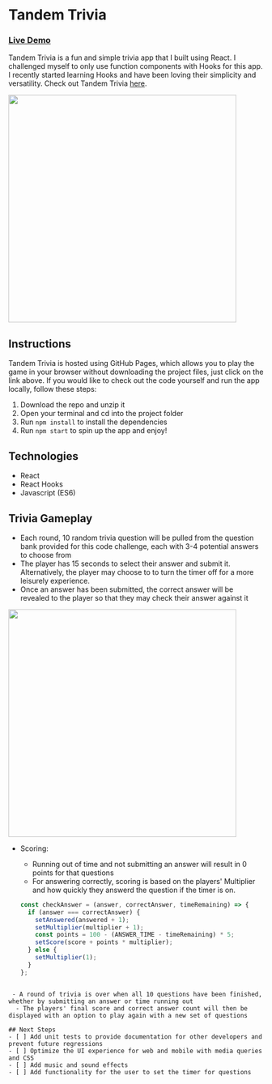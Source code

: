 # Tandem Trivia 
### [Live Demo](https://gordybullen.github.io/tandem-trivia/)
Tandem Trivia is a fun and simple trivia app that I built using React. I challenged myself to only use function components with Hooks for this app. I recently started learning Hooks and have been loving their simplicity and versatility. Check out Tandem Trivia [here](https://gordybullen.github.io/tandem-trivia/).

<img src="https://soundup-seeds.s3-us-west-1.amazonaws.com/tandem_trivia_menu.png" width=450 />

## Instructions
Tandem Trivia is hosted using GitHub Pages, which allows you to play the game in your browser without downloading the project files, just click on the link above. 
If you would like to check out the code yourself and run the app locally, follow these steps:
1. Download the repo and unzip it
2. Open your terminal and cd into the project folder
3. Run ```npm install``` to install the dependencies
4. Run ```npm start``` to spin up the app and enjoy!

## Technologies
- React
- React Hooks
- Javascript (ES6)

## Trivia Gameplay
- Each round, 10 random trivia question will be pulled from the question bank provided for this code challenge, each with 3-4 potential answers to choose from
- The player has 15 seconds to select their answer and submit it. Alternatively, the player may choose to to turn the timer off for a more leisurely experience.
- Once an answer has been submitted, the correct answer will be revealed to the player so that they may check their answer against it

<img src="https://media.giphy.com/media/OewJCJDiXcVQ2ICKZR/giphy.gif" width="450"/>

- Scoring: 
  - Running out of time and not submitting an answer will result in 0 points for that questions
  - For answering correctly, scoring is based on the players' Multiplier and how quickly they answerd the question if the timer is on.
  
  ``` javascript
  const checkAnswer = (answer, correctAnswer, timeRemaining) => {
    if (answer === correctAnswer) {
      setAnswered(answered + 1);
      setMultiplier(multiplier + 1);
      const points = 100 - (ANSWER_TIME - timeRemaining) * 5;
      setScore(score + points * multiplier);
    } else {
      setMultiplier(1);
    }
  };
```

 - A round of trivia is over when all 10 questions have been finished, whether by submitting an answer or time running out
  - The players' final score and correct answer count will then be displayed with an option to play again with a new set of questions

## Next Steps
- [ ] Add unit tests to provide documentation for other developers and prevent future regressions
- [ ] Optimize the UI experience for web and mobile with media queries and CSS
- [ ] Add music and sound effects
- [ ] Add functionality for the user to set the timer for questions
